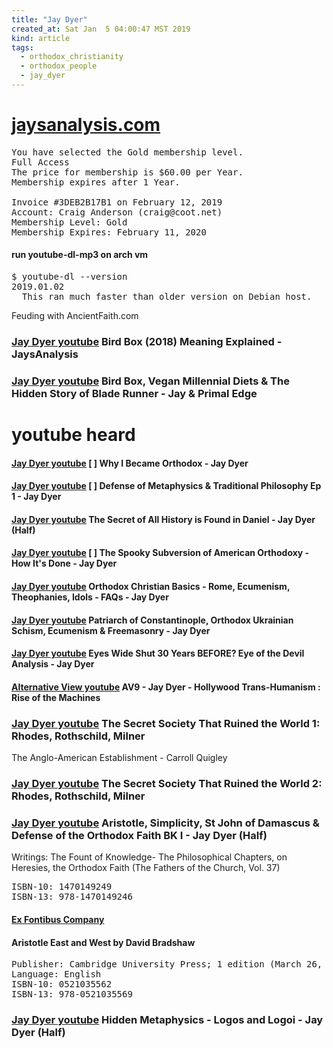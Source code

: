 ```yaml
---
title: "Jay Dyer"
created_at: Sat Jan  5 04:00:47 MST 2019
kind: article
tags:
  - orthodox_christianity
  - orthodox_people
  - jay_dyer
---
```


<h1>
  <a href="https://jaysanalysis.com/" target="_blank">jaysanalysis.com</a>
</h1>

<pre>
You have selected the Gold membership level.
Full Access
The price for membership is $60.00 per Year.
Membership expires after 1 Year.

Invoice #3DEB2B17B1 on February 12, 2019
Account: Craig Anderson (craig@coot.net)
Membership Level: Gold
Membership Expires: February 11, 2020
</pre>

<h4>run youtube-dl-mp3 on arch vm</h4>

<pre>
$ youtube-dl --version
2019.01.02
  This ran much faster than older version on Debian host.
</pre>

Feuding with AncientFaith.com

<h3>
  <a href="https://www.youtube.com/watch?v=DcnNqwg2TsY" target="_blank">Jay Dyer youtube</a>
  Bird Box (2018) Meaning Explained - JaysAnalysis
</h3>

<h3>
  <a href="https://www.youtube.com/watch?v=ucMw57t7zeo" target="_blank">Jay Dyer youtube</a>
  Bird Box, Vegan Millennial Diets & The Hidden Story of Blade Runner - Jay & Primal Edge
</h3>

<h1>youtube heard</h1>

<h4>
  <a href="https://www.youtube.com/watch?v=VE6fYcyy2O8" target="_blank">Jay Dyer youtube</a>
  [ ] Why I Became Orthodox - Jay Dyer
</h4>

<h4>
  <a href="https://www.youtube.com/watch?v=4bNj7a2a6hw" target="_blank">Jay Dyer youtube</a>
  [ ] Defense of Metaphysics & Traditional Philosophy Ep 1 - Jay Dyer
</h4>

<h4>
  <a href="https://www.youtube.com/watch?v=7zXupAarW0I" target="_blank">Jay Dyer youtube</a>
  The Secret of All History is Found in Daniel - Jay Dyer (Half)
</h4>

<h4>
  <a href="https://www.youtube.com/watch?v=6lV_GitvoBM" target="_blank">Jay Dyer youtube</a>
  [ ] The Spooky Subversion of American Orthodoxy - How It's Done - Jay Dyer
</h4>

<h4>
  <a href="https://www.youtube.com/watch?v=uxMKS9DCjG8" target="_blank">Jay Dyer youtube</a>
  Orthodox Christian Basics - Rome, Ecumenism, Theophanies, Idols - FAQs - Jay Dyer
</h4>

<h4>
  <a href="https://www.youtube.com/watch?v=pTtyuijdmFY" target="_blank">Jay Dyer youtube</a>
  Patriarch of Constantinople, Orthodox Ukrainian Schism, Ecumenism & Freemasonry - Jay Dyer
</h4>

<h4>
  <a href="https://www.youtube.com/watch?v=w2kZxveXIFE" target="_blank">Jay Dyer youtube</a>
  Eyes Wide Shut 30 Years BEFORE? Eye of the Devil Analysis - Jay Dyer
</h4>

<h4>
  <a href="https://www.youtube.com/watch?v=Qdj0Kwr_5QY" target="_blank">Alternative View youtube</a>
  AV9 - Jay Dyer - Hollywood Trans-Humanism : Rise of the Machines
</h4>

<h3>
  <a href="https://www.youtube.com/watch?v=GmhzNpIr1K8" target="_blank">Jay Dyer youtube</a>
  The Secret Society That Ruined the World 1: Rhodes, Rothschild, Milner
</h3>

The Anglo-American Establishment - Carroll Quigley

<h3>
  <a href="https://www.youtube.com/watch?v=v55bz6GAhjI" target="_blank">Jay Dyer youtube</a>
  The Secret Society That Ruined the World 2: Rhodes, Rothschild, Milner
</h3>

<h3>
  <a href="https://www.youtube.com/watch?v=dPwBJSCPWPU" target="_blank">Jay Dyer youtube</a>
  Aristotle, Simplicity, St John of Damascus & Defense of the Orthodox Faith BK I - Jay Dyer (Half)
</h3>

Writings: The Fount of Knowledge- The Philosophical Chapters, on Heresies,
the Orthodox Faith (The Fathers of the Church, Vol. 37)

<pre>
ISBN-10: 1470149249
ISBN-13: 978-1470149246
</pre>

<h4>
  <a href="https://www.exfontibus.com/" target="_blank">Ex Fontibus Company</a>
</h4>


<h4>Aristotle East and West by David Bradshaw</h4>

<pre>
Publisher: Cambridge University Press; 1 edition (March 26, 2007)
Language: English
ISBN-10: 0521035562
ISBN-13: 978-0521035569
</pre>

<h3>
  <a href="https://www.youtube.com/watch?v=T1471Vd-6Fo" target="_blank">Jay Dyer youtube</a>
  Hidden Metaphysics - Logos and Logoi - Jay Dyer (Half)
</h3>

<!--
html boilerplate fragments
<a href="" target="_blank"></a>
<a name=""></a>
<img src="" width="400px">
<ul>
  <li></li>
  <li><a href="" target="_blank"></a></li>
</ul>
<pre>
</pre>
<p style="margin-bottom: 2em;"></p>
<hr style="border: 0; height: 3px; background: #333; background-image: linear-gradient(to right, #ccc, #333, #ccc);">
<pre><code>
</code></pre>
<math xmlns='http://www.w3.org/1998/Math/MathML' display='block'>
</math>
:-->
